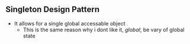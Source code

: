 ## Singleton Design Pattern
- It allows for a single global accessable object
    - This is the same reason why i dont like it, *global*, be vary of global state 
